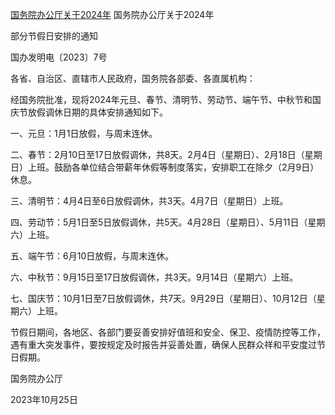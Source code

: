 [国务院办公厅关于2024年](https://www.gov.cn/zhengce/content/202310/content_6911527.htm)
国务院办公厅关于2024年

部分节假日安排的通知

国办发明电〔2023〕7号



各省、自治区、直辖市人民政府，国务院各部委、各直属机构：

经国务院批准，现将2024年元旦、春节、清明节、劳动节、端午节、中秋节和国庆节放假调休日期的具体安排通知如下。

一、元旦：1月1日放假，与周末连休。

二、春节：2月10日至17日放假调休，共8天。2月4日（星期日）、2月18日（星期日）上班。鼓励各单位结合带薪年休假等制度落实，安排职工在除夕（2月9日）休息。

三、清明节：4月4日至6日放假调休，共3天。4月7日（星期日）上班。

四、劳动节：5月1日至5日放假调休，共5天。4月28日（星期日）、5月11日（星期六）上班。

五、端午节：6月10日放假，与周末连休。

六、中秋节：9月15日至17日放假调休，共3天。9月14日（星期六）上班。

七、国庆节：10月1日至7日放假调休，共7天。9月29日（星期日）、10月12日（星期六）上班。

节假日期间，各地区、各部门要妥善安排好值班和安全、保卫、疫情防控等工作，遇有重大突发事件，要按规定及时报告并妥善处置，确保人民群众祥和平安度过节日假期。

国务院办公厅 　　　　　

2023年10月25日　